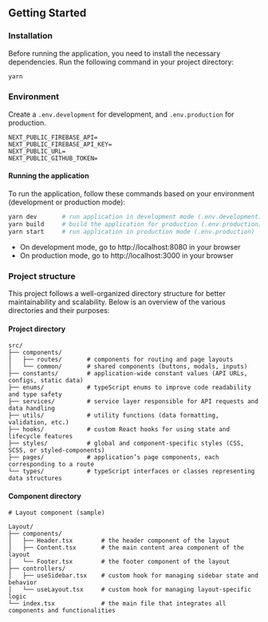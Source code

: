 ## Getting Started

### Installation

Before running the application, you need to install the necessary dependencies. Run the following command in your project directory:

```bash
yarn
```

### Environment

Create a `.env.development` for development, and `.env.production` for production.

```
NEXT_PUBLIC_FIREBASE_API=
NEXT_PUBLIC_FIREBASE_API_KEY=
NEXT_PUBLIC_URL=
NEXT_PUBLIC_GITHUB_TOKEN=
```

#### Running the application

To run the application, follow these commands based on your environment (development or production mode):

```bash
yarn dev       # run application in development mode (.env.development)
yarn build     # build the application for production (.env.production)
yarn start     # run application in production mode (.env.production)
```

- On development mode, go to http://localhost:8080 in your browser
- On production mode, go to http://localhost:3000 in your browser

### Project structure
This project follows a well-organized directory structure for better maintainability and scalability. Below is an overview of the various directories and their purposes:

#### Project directory

```plaintext
src/
├── components/
│   ├── routes/       # components for routing and page layouts
│   └── common/       # shared components (buttons, modals, inputs)
├── constants/        # application-wide constant values (API URLs, configs, static data)
├── enums/            # typeScript enums to improve code readability and type safety
├── services/         # service layer responsible for API requests and data handling
├── utils/            # utility functions (data formatting, validation, etc.)
├── hooks/            # custom React hooks for using state and lifecycle features
├── styles/           # global and component-specific styles (CSS, SCSS, or styled-components)
├── pages/            # application’s page components, each corresponding to a route
└── types/            # typeScript interfaces or classes representing data structures
```

#### Component directory

```plaintext
# Layout component (sample)

Layout/
├── components/
│   ├── Header.tsx        # the header component of the layout
│   ├── Content.tsx       # the main content area component of the layout
│   └── Footer.tsx        # the footer component of the layout
├── controllers/
│   ├── useSidebar.tsx    # custom hook for managing sidebar state and behavior
│   └── useLayout.tsx     # custom hook for managing layout-specific logic
└── index.tsx             # the main file that integrates all components and functionalities
```